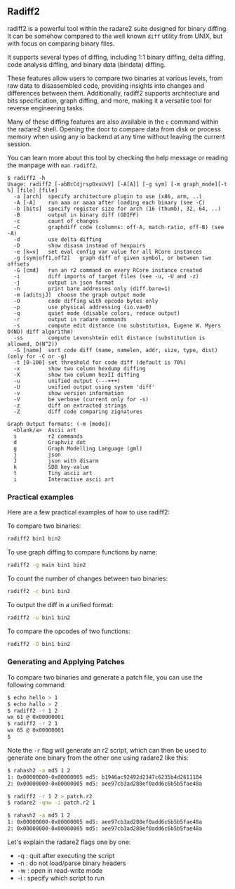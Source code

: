 ## Radiff2

radiff2 is a powerful tool within the radare2 suite designed for binary diffing. It can be somehow compared to the well known `diff` utility from UNIX, but with focus on comparing binary files.

It supports several types of diffing, including 1:1 binary diffing, delta diffing, code analysis diffing, and binary data (bindata) diffing.

These features allow users to compare two binaries at various levels, from raw data to disassembled code, providing insights into changes and differences between them. Additionally, radiff2 supports architecture and bits specification, graph diffing, and more, making it a versatile tool for reverse engineering tasks.

Many of these diffing features are also available in the `c` command within the radare2 shell. Opening the door to compare data from disk or process memory when using any io backend at any time without leaving the current session.

You can learn more about this tool by checking the help message or reading the manpage with `man radiff2`.

```
$ radiff2 -h
Usage: radiff2 [-abBcCdjrspOxuUvV] [-A[A]] [-g sym] [-m graph_mode][-t %] [file] [file]
  -a [arch]  specify architecture plugin to use (x86, arm, ..)
  -A [-A]    run aaa or aaaa after loading each binary (see -C)
  -b [bits]  specify register size for arch (16 (thumb), 32, 64, ..)
  -B         output in binary diff (GDIFF)
  -c         count of changes
  -C         graphdiff code (columns: off-A, match-ratio, off-B) (see -A)
  -d         use delta diffing
  -D         show disasm instead of hexpairs
  -e [k=v]   set eval config var value for all RCore instances
  -g [sym|off1,off2]   graph diff of given symbol, or between two offsets
  -G [cmd]   run an r2 command on every RCore instance created
  -i         diff imports of target files (see -u, -U and -z)
  -j         output in json format
  -n         print bare addresses only (diff.bare=1)
  -m [aditsjJ]  choose the graph output mode
  -O         code diffing with opcode bytes only
  -p         use physical addressing (io.va=0)
  -q         quiet mode (disable colors, reduce output)
  -r         output in radare commands
  -s         compute edit distance (no substitution, Eugene W. Myers O(ND) diff algorithm)
  -ss        compute Levenshtein edit distance (substitution is allowed, O(N^2))
  -S [name]  sort code diff (name, namelen, addr, size, type, dist) (only for -C or -g)
  -t [0-100] set threshold for code diff (default is 70%)
  -x         show two column hexdump diffing
  -X         show two column hexII diffing
  -u         unified output (---+++)
  -U         unified output using system 'diff'
  -v         show version information
  -V         be verbose (current only for -s)
  -z         diff on extracted strings
  -Z         diff code comparing zignatures

Graph Output formats: (-m [mode])
  <blank/a>  Ascii art
  s          r2 commands
  d          Graphviz dot
  g          Graph Modelling Language (gml)
  j          json
  J          json with disarm
  k          SDB key-value
  t          Tiny ascii art
  i          Interactive ascii art
```


### Practical examples

Here are a few practical examples of how to use radiff2:

To compare two binaries:

```sh
radiff2 bin1 bin2
```

To use graph diffing to compare functions by name:

```sh
radiff2 -g main bin1 bin2
```

To count the number of changes between two binaries:

```sh
radiff2 -c bin1 bin2
```

To output the diff in a unified format:

```sh
radiff2 -u bin1 bin2
```

To compare the opcodes of two functions:

```sh
radiff2 -O bin1 bin2
```

### Generating and Applying Patches

To compare two binaries and generate a patch file, you can use the following command:

```sh
$ echo hello > 1
$ echo hallo > 2
$ radiff2 -r 1 2
wx 61 @ 0x00000001
$ radiff2 -r 2 1
wx 65 @ 0x00000001
$
```

Note the `-r` flag will generate an r2 script, which can then be used to generate one binary from the other one using radare2 like this:

```sh
$ rahash2 -a md5 1 2
1: 0x00000000-0x00000005 md5: b1946ac92492d2347c6235b4d2611184
2: 0x00000000-0x00000005 md5: aee97cb3ad288ef0add6c6b5b5fae48a

$ radiff2 -r 1 2 > patch.r2
$ radare2 -qnw -i patch.r2 1

$ rahash2 -a md5 1 2
1: 0x00000000-0x00000005 md5: aee97cb3ad288ef0add6c6b5b5fae48a
2: 0x00000000-0x00000005 md5: aee97cb3ad288ef0add6c6b5b5fae48a
```

Let's explain the radare2 flags one by one:

* -q : quit after executing the script
* -n : do not load/parse binary headers
* -w : open in read-write mode
* -i : specify which script to run
